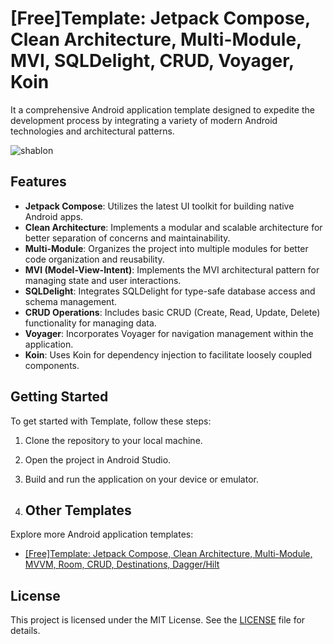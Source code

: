 # [Free]Template: Jetpack Compose, Clean Architecture, Multi-Module, MVI, SQLDelight, CRUD, Voyager, Koin

It a comprehensive Android application template designed to expedite the development process by integrating a variety of modern Android technologies and architectural patterns.


![shablon](https://github.com/wookoowooko/Free_Template_Jetpack_Compose_CleanArchitecture_MultiModule_MVI_SqlDelight_CRUD_Voyager_Koin/assets/39335061/21817d0f-5f21-4025-902c-b566f4b83a88)


## Features


- **Jetpack Compose**: Utilizes the latest UI toolkit for building native Android apps.
- **Clean Architecture**: Implements a modular and scalable architecture for better separation of concerns and maintainability.
- **Multi-Module**: Organizes the project into multiple modules for better code organization and reusability.
- **MVI (Model-View-Intent)**: Implements the MVI architectural pattern for managing state and user interactions.
- **SQLDelight**: Integrates SQLDelight for type-safe database access and schema management.
- **CRUD Operations**: Includes basic CRUD (Create, Read, Update, Delete) functionality for managing data.
- **Voyager**: Incorporates Voyager for navigation management within the application.
- **Koin**: Uses Koin for dependency injection to facilitate loosely coupled components.

## Getting Started

To get started with Template, follow these steps:

1. Clone the repository to your local machine.
2. Open the project in Android Studio.
3. Build and run the application on your device or emulator.

4. ## Other Templates

Explore more Android application templates:
- [[Free]Template: Jetpack Compose, Clean Architecture, Multi-Module, MVVM, Room, CRUD, Destinations, Dagger/Hilt](https://github.com/wookoowooko/Template_Jetpack_Compose_CleanArchitecture_MultiModule_MVVM_ROOM_CRUD_Destinations_Dagger_Hilt)


## License

This project is licensed under the MIT License. See the [LICENSE](LICENSE) file for details.




